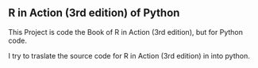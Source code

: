 ## R in Action (3rd edition) of Python

This Project is code the Book of R in Action (3rd edition), but for Python code.

I try to traslate the source code for R in Action (3rd edition) in into python.
